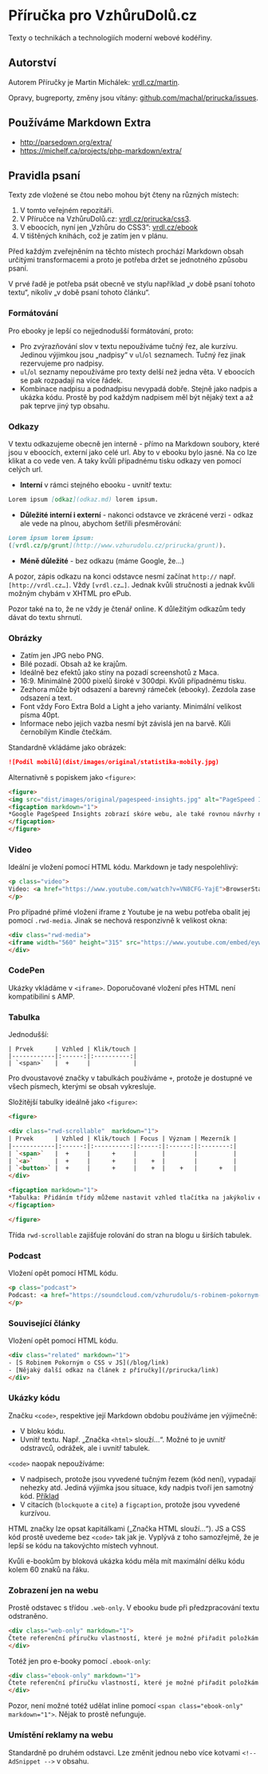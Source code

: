 # Příručka pro VzhůruDolů.cz

Texty o technikách a technologiích moderní webové kodéřiny.

## Autorství

Autorem Příručky je Martin Michálek: [vrdl.cz/martin]([http://www.vzhurudolu.cz/martin).

Opravy, bugreporty, změny jsou vítány: [github.com/machal/prirucka/issues](https://github.com/machal/prirucka/issues).

## Používáme Markdown Extra

- http://parsedown.org/extra/
- https://michelf.ca/projects/php-markdown/extra/

## Pravidla psaní

Texty zde vložené se čtou nebo mohou být čteny na různých místech:

1. V tomto veřejném repozitáři.
2. V Příručce na VzhůruDolů.cz: [vrdl.cz/prirucka/css3](http://www.vzhurudolu.cz/prirucka/css3).
3. V eboocích, nyní jen „Vzhůru do CSS3”: [vrdl.cz/ebook](http://www.vzhurudolu.cz/ebook)
4. V tištěných knihách, což je zatím jen v plánu.

Před každým zveřejněním na těchto místech prochází Markdown obsah určitými transformacemi a proto je potřeba držet se jednotného způsobu psaní. 

V prvé řadě je potřeba psát obecně ve stylu například „v době psaní tohoto textu“, nikoliv „v době psaní tohoto článku“.

### Formátování

Pro ebooky je lepší co nejjednodušší formátování, proto:

- Pro zvýrazňování slov v textu nepoužíváme tučný řez, ale kurzívu. Jedinou výjimkou jsou „nadpisy“ v `ul`/`ol` seznamech. Tučný řez jinak rezervujeme pro nadpisy.
- `ul`/`ol` seznamy nepoužíváme pro texty delší než jedna věta. V eboocích se pak rozpadají na více řádek.
- Kombinace nadpisu a podnadpisu nevypadá dobře. Stejně jako nadpis a ukázka kódu. Prostě by pod každým nadpisem měl být nějaký text a až pak teprve jiný typ obsahu.

### Odkazy

V textu odkazujeme obecně jen interně - přímo na Markdown soubory, které jsou v eboocích, externí jako celé url. Aby to v ebooku bylo jasné. Na co lze klikat a co vede ven. A taky kvůli případnému tisku odkazy ven pomocí celých url.

- **Interní** v rámci stejného ebooku - uvnitř textu:  
```markdown
Lorem ipsum [odkaz](odkaz.md) lorem ipsum.
```
- **Důležité interní i externí** - nakonci odstavce ve zkrácené verzi - odkaz ale vede na plnou, abychom šetřili přesměrování:  
```markdown
Lorem ipsum lorem ipsum:
([vrdl.cz/p/grunt](http://www.vzhurudolu.cz/prirucka/grunt)).
```
- **Méně důležité** - bez odkazu (máme Google, že…)

A pozor, zápis odkazu na konci odstavce nesmí začínat `http://` např. `[http://vrdl.cz…]`. Vždy `[vrdl.cz…]`. Jednak kvůli stručnosti a jednak kvůli možným chybám v XHTML pro ePub.

Pozor také na to, že ne vždy je čtenář online. K důležitým odkazům tedy dávat do textu shrnutí.

### Obrázky

- Zatím jen JPG nebo PNG.
- Bílé pozadí. Obsah až ke krajům.
- Ideálně bez efektů jako stíny na pozadí screenshotů z Maca.
- 16:9. Minimálně 2000 pixelů široké v 300dpi. Kvůli případnému tisku.
- Zezhora může být odsazení a barevný rámeček (ebooky). Zezdola zase odsazení a text.
- Font vždy Foro Extra Bold a Light a jeho varianty. Minimální velikost písma 40pt.
- Informace nebo jejich vazba nesmí být závislá jen na barvě. Kůli černobílým Kindle čtečkám.

Standardně vkládáme jako obrázek:

```markdown
![Podíl mobilů](dist/images/original/statistika-mobily.jpg)
```

Alternativně s popiskem jako `<figure>`:

```html
<figure>
<img src="dist/images/original/pagespeed-insights.jpg" alt="PageSpeed Insights">
<figcaption markdown="1">
*Google PageSpeed Insights zobrazí skóre webu, ale také rovnou návrhy na vylepšení*
</figcaption>
</figure>
```

### Video

Ideální je vložení pomocí HTML kódu. Markdown je tady nespolehlivý:

```html
<p class="video">
Video: <a href="https://www.youtube.com/watch?v=VN8CFG-YajE">BrowserStack</a> ~ Jak testovat web ve všech prohlížečích a nemuset řešit virtuály a emulátory.
</p>
```

Pro případné přímé vložení iframe z Youtube je na webu potřeba obalit jej pomocí `.rwd-media`. Jinak se nechová responzivně k velikost okna:

```html
<div class="rwd-media">
<iframe width="560" height="315" src="https://www.youtube.com/embed/eywi0h_Y5_U" frameborder="0" gesture="media" allow="encrypted-media" allowfullscreen></iframe>
</div>
```

### CodePen

Ukázky vkládáme v `<iframe>`. Doporučované vložení přes HTML není kompatibiliní s AMP.

### Tabulka

Jednodušší:

```
| Prvek      | Vzhled | Klik/touch |
|------------|:------:|:----------:|
| `<span>`   |  +     |            |
```

Pro dvoustavové značky v tabulkách používáme `+`, protože je dostupné ve všech písmech, kterými se obsah vykresluje.

Složitější tabulky ideálně jako `<figure>`:

```html
<figure>

<div class="rwd-scrollable"  markdown="1"> 
| Prvek      | Vzhled | Klik/touch | Focus | Význam | Mezerník |
|------------|:------:|:----------:|:-----:|:------:|:--------:|
| `<span>`   |  +     |      +     |       |        |          |
| `<a>`      |  +     |      +     |    +  |        |          |
| `<button>` |  +     |      +     |    +  |    +   |      +   |
</div>  

<figcaption markdown="1">    
*Tabulka: Přidáním třídy můžeme nastavit vzhled tlačítka na jakýkoliv element*
</figcaption> 

</figure>
```

Třída `rwd-scrollable` zajišťuje rolování do stran na blogu u širších tabulek.


### Podcast

Vložení opět pomocí HTML kódu. 

```html
<p class="podcast">
Podcast: <a href="https://soundcloud.com/vzhurudolu/s-robinem-pokornym-o-css-v-js" data-id="296642310">S Robinem Pokorným o CSS v JS</a>
</p>
```

### Související články

Vložení opět pomocí HTML kódu. 

```html
<div class="related" markdown="1">
- [S Robinem Pokorným o CSS v JS](/blog/link)
- [Nějaký další odkaz na článek z příručky](/prirucka/link)
</div>
```

### Ukázky kódu

Značku `<code>`, respektive její Markdown obdobu používáme jen výjimečně:

- V bloku kódu.
- Uvnitř textu. Např. „Značka `<html>` slouží…“. Možné to je uvnitř odstravců, odrážek, ale i uvnitř tabulek.


`<code>` naopak nepoužíváme:

- V nadpisech, protože jsou vyvedené tučným řezem (kód není), vypadají nehezky atd. Jediná výjimka jsou situace, kdy nadpis tvoří jen samotný kód. [Příklad](https://www.vzhurudolu.cz/prirucka/pruzna-media)
- V citacích (`blockquote` a `cite`) a `figcaption`, protože jsou vyvedené kurzívou.

HTML značky lze opsat kapitálkami („Značka HTML slouží…“). JS a CSS kód prostě uvedeme bez `<code>` tak jak je. Vyplývá z toho samozřejmě, že je lepší se kódu na takovýchto místech vyhnout.

Kvůli e-bookům by bloková ukázka kódu měla mít maximální délku kódu kolem 60 znaků na řáku.


### Zobrazení jen na webu

Prostě odstavec s třídou `.web-only`. V ebooku bude při předzpracování textu odstraněno.

```markdown
<div class="web-only" markdown="1">
Čtete referenční příručku vlastností, které je možné přiřadit položkám [flexboxu](css3-flexbox.md).
</div>
```

Totéž jen pro e-booky pomocí `.ebook-only`:

```markdown
<div class="ebook-only" markdown="1">
Čtete referenční příručku vlastností, které je možné přiřadit položkám [flexboxu](css3-flexbox.md).
</div>
```

Pozor, není možné totéž udělat inline pomocí `<span class="ebook-only" markdown="1">`. Nějak to prostě nefunguje.

### Umístění reklamy na webu

Standardně po druhém odstavci. Lze změnit jednou nebo více kotvami `<!-- AdSnippet -->` v obsahu.
